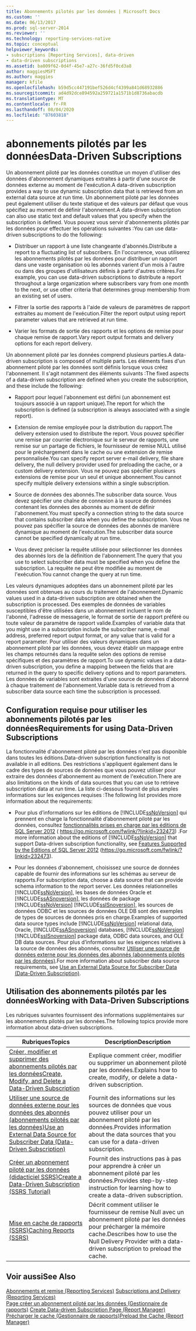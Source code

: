 ```yaml
---
title: Abonnements pilotés par les données | Microsoft Docs
ms.custom: ''
ms.date: 06/13/2017
ms.prod: sql-server-2014
ms.reviewer: ''
ms.technology: reporting-services-native
ms.topic: conceptual
helpviewer_keywords:
- subscriptions [Reporting Services], data-driven
- data-driven subscriptions
ms.assetid: ba009f62-0d4f-45e7-a27c-36fd5f0cd3a8
author: maggiesMSFT
ms.author: maggies
manager: kfile
ms.openlocfilehash: b59d5cc447191bef526d4cf4399a841d68932886
ms.sourcegitcommit: ad4d92dce894592a259721a1571b1d8736abacdb
ms.translationtype: MT
ms.contentlocale: fr-FR
ms.lasthandoff: 08/04/2020
ms.locfileid: "87603818"
---
```

# <a name="data-driven-subscriptions"></a><span data-ttu-id="2a3bc-102">abonnements pilotés par les données</span><span class="sxs-lookup"><span data-stu-id="2a3bc-102">Data-Driven Subscriptions</span></span>
  <span data-ttu-id="2a3bc-103">Un abonnement piloté par les données constitue un moyen d'utiliser des données d'abonnement dynamiques extraites à partir d'une source de données externe au moment de l'exécution.</span><span class="sxs-lookup"><span data-stu-id="2a3bc-103">A data-driven subscription provides a way to use dynamic subscription data that is retrieved from an external data source at run time.</span></span> <span data-ttu-id="2a3bc-104">Un abonnement piloté par les données peut également utiliser du texte statique et des valeurs par défaut que vous spécifiez au moment de définir l'abonnement.</span><span class="sxs-lookup"><span data-stu-id="2a3bc-104">A data-driven subscription can also use static text and default values that you specify when the subscription is defined.</span></span> <span data-ttu-id="2a3bc-105">Vous pouvez vous servir d'abonnements pilotés par les données pour effectuer les opérations suivantes :</span><span class="sxs-lookup"><span data-stu-id="2a3bc-105">You can use data-driven subscriptions to do the following:</span></span>  
  
-   <span data-ttu-id="2a3bc-106">Distribuer un rapport à une liste changeante d'abonnés.</span><span class="sxs-lookup"><span data-stu-id="2a3bc-106">Distribute a report to a fluctuating list of subscribers.</span></span> <span data-ttu-id="2a3bc-107">En l'occurrence, vous utiliserez les abonnements pilotés par les données pour distribuer un rapport dans une vaste organisation où les abonnés varient d'un mois à l'autre ou dans des groupes d'utilisateurs définis à partir d'autres critères.</span><span class="sxs-lookup"><span data-stu-id="2a3bc-107">For example, you can use data-driven subscriptions to distribute a report throughout a large organization where subscribers vary from one month to the next, or use other criteria that determines group membership from an existing set of users.</span></span>  
  
-   <span data-ttu-id="2a3bc-108">Filtrer la sortie des rapports à l'aide de valeurs de paramètres de rapport extraites au moment de l'exécution.</span><span class="sxs-lookup"><span data-stu-id="2a3bc-108">Filter the report output using report parameter values that are retrieved at run time.</span></span>  
  
-   <span data-ttu-id="2a3bc-109">Varier les formats de sortie des rapports et les options de remise pour chaque remise de rapport.</span><span class="sxs-lookup"><span data-stu-id="2a3bc-109">Vary report output formats and delivery options for each report delivery.</span></span>  
  
 <span data-ttu-id="2a3bc-110">Un abonnement piloté par les données comprend plusieurs parties.</span><span class="sxs-lookup"><span data-stu-id="2a3bc-110">A data-driven subscription is composed of multiple parts.</span></span> <span data-ttu-id="2a3bc-111">Les éléments fixes d'un abonnement piloté par les données sont définis lorsque vous créez l'abonnement. Il s'agit notamment des éléments suivants :</span><span class="sxs-lookup"><span data-stu-id="2a3bc-111">The fixed aspects of a data-driven subscription are defined when you create the subscription, and these include the following:</span></span>  
  
-   <span data-ttu-id="2a3bc-112">Rapport pour lequel l'abonnement est défini (un abonnement est toujours associé à un rapport unique).</span><span class="sxs-lookup"><span data-stu-id="2a3bc-112">The report for which the subscription is defined (a subscription is always associated with a single report).</span></span>  
  
-   <span data-ttu-id="2a3bc-113">Extension de remise employée pour la distribution du rapport.</span><span class="sxs-lookup"><span data-stu-id="2a3bc-113">The delivery extension used to distribute the report.</span></span> <span data-ttu-id="2a3bc-114">Vous pouvez spécifier une remise par courrier électronique sur le serveur de rapports, une remise sur un partage de fichiers, le fournisseur de remise NULL utilisé pour le préchargement dans le cache ou une extension de remise personnalisée.</span><span class="sxs-lookup"><span data-stu-id="2a3bc-114">You can specify report server e-mail delivery, file share delivery, the null delivery provider used for preloading the cache, or a custom delivery extension.</span></span> <span data-ttu-id="2a3bc-115">Vous ne pouvez pas spécifier plusieurs extensions de remise pour un seul et unique abonnement.</span><span class="sxs-lookup"><span data-stu-id="2a3bc-115">You cannot specify multiple delivery extensions within a single subscription.</span></span>  
  
-   <span data-ttu-id="2a3bc-116">Source de données des abonnés.</span><span class="sxs-lookup"><span data-stu-id="2a3bc-116">The subscriber data source.</span></span> <span data-ttu-id="2a3bc-117">Vous devez spécifier une chaîne de connexion à la source de données contenant les données des abonnés au moment de définir l'abonnement.</span><span class="sxs-lookup"><span data-stu-id="2a3bc-117">You must specify a connection string to the data source that contains subscriber data when you define the subscription.</span></span> <span data-ttu-id="2a3bc-118">Vous ne pouvez pas spécifier la source de données des abonnés de manière dynamique au moment de l'exécution.</span><span class="sxs-lookup"><span data-stu-id="2a3bc-118">The subscriber data source cannot be specified dynamically at run time.</span></span>  
  
-   <span data-ttu-id="2a3bc-119">Vous devez préciser la requête utilisée pour sélectionner les données des abonnés lors de la définition de l'abonnement.</span><span class="sxs-lookup"><span data-stu-id="2a3bc-119">The query that you use to select subscriber data must be specified when you define the subscription.</span></span> <span data-ttu-id="2a3bc-120">La requête ne peut être modifiée au moment de l'exécution.</span><span class="sxs-lookup"><span data-stu-id="2a3bc-120">You cannot change the query at run time.</span></span>  
  
 <span data-ttu-id="2a3bc-121">Les valeurs dynamiques adoptées dans un abonnement piloté par les données sont obtenues au cours du traitement de l'abonnement.</span><span class="sxs-lookup"><span data-stu-id="2a3bc-121">Dynamic values used in a data-driven subscription are obtained when the subscription is processed.</span></span> <span data-ttu-id="2a3bc-122">Des exemples de données de variables susceptibles d'être utilisées dans un abonnement incluent le nom de l'abonné, l'adresse de messagerie, le format de sortie de rapport préféré ou toute valeur de paramètre de rapport valide.</span><span class="sxs-lookup"><span data-stu-id="2a3bc-122">Examples of variable data that you might use in a subscription include the subscriber name, e-mail address, preferred report output format, or any value that is valid for a report parameter.</span></span> <span data-ttu-id="2a3bc-123">Pour utiliser des valeurs dynamiques dans un abonnement piloté par les données, vous devez établir un mappage entre les champs retournés dans la requête selon des options de remise spécifiques et des paramètres de rapport.</span><span class="sxs-lookup"><span data-stu-id="2a3bc-123">To use dynamic values in a data-driven subscription, you define a mapping between the fields that are returned in the query to specific delivery options and to report parameters.</span></span> <span data-ttu-id="2a3bc-124">Les données de variables sont extraites d'une source de données d'abonné à chaque traitement de l'abonnement.</span><span class="sxs-lookup"><span data-stu-id="2a3bc-124">Variable data is retrieved from a subscriber data source each time the subscription is processed.</span></span>  
  
## <a name="requirements-for-using-data-driven-subscriptions"></a><span data-ttu-id="2a3bc-125">Configuration requise pour utiliser les abonnements pilotés par les données</span><span class="sxs-lookup"><span data-stu-id="2a3bc-125">Requirements for using Data-Driven Subscriptions</span></span>  
 <span data-ttu-id="2a3bc-126">La fonctionnalité d'abonnement piloté par les données n'est pas disponible dans toutes les éditions.</span><span class="sxs-lookup"><span data-stu-id="2a3bc-126">Data-driven subscription functionality is not available in all editions.</span></span> <span data-ttu-id="2a3bc-127">Des restrictions s'appliquent également dans le cadre des types de sources de données que vous pouvez utiliser pour extraire des données d'abonnement au moment de l'exécution.</span><span class="sxs-lookup"><span data-stu-id="2a3bc-127">There are also limitations on the kinds of data sources that you can use to retrieve subscription data at run time.</span></span> <span data-ttu-id="2a3bc-128">La liste ci-dessous fournit de plus amples informations sur les exigences requises :</span><span class="sxs-lookup"><span data-stu-id="2a3bc-128">The following list provides more information about the requirements:</span></span>  
  
-   <span data-ttu-id="2a3bc-129">Pour plus d’informations sur les éditions de [!INCLUDE[ssNoVersion](../../includes/ssnoversion-md.md)] qui prennent en charge la fonctionnalité d’abonnement piloté par les données, consultez [fonctionnalités prises en charge par les éditions de SQL Server 2012](https://go.microsoft.com/fwlink/?linkid=232473) ( https://go.microsoft.com/fwlink/?linkid=232473) .</span><span class="sxs-lookup"><span data-stu-id="2a3bc-129">For more information about the editions of [!INCLUDE[ssNoVersion](../../includes/ssnoversion-md.md)] that support Data-driven subscription functionality, see [Features Supported by the Editions of SQL Server 2012](https://go.microsoft.com/fwlink/?linkid=232473) (https://go.microsoft.com/fwlink/?linkid=232473).</span></span>  
  
-   <span data-ttu-id="2a3bc-130">Pour les données d'abonnement, choisissez une source de données capable de fournir des informations sur les schémas au serveur de rapports.</span><span class="sxs-lookup"><span data-stu-id="2a3bc-130">For subscription data, choose a data source that can provide schema information to the report server.</span></span> <span data-ttu-id="2a3bc-131">Les données relationnelles [!INCLUDE[ssNoVersion](../../includes/ssnoversion-md.md)], les bases de données Oracle et [!INCLUDE[ssASnoversion](../../includes/ssasnoversion-md.md)], les données de package [!INCLUDE[ssNoVersion](../../includes/ssnoversion-md.md)] [!INCLUDE[ssISnoversion](../../includes/ssisnoversion-md.md)], les sources de données ODBC et les sources de données OLE DB sont des exemples de types de sources de données pris en charge.</span><span class="sxs-lookup"><span data-stu-id="2a3bc-131">Examples of supported data source types include [!INCLUDE[ssNoVersion](../../includes/ssnoversion-md.md)] relational data, Oracle, [!INCLUDE[ssASnoversion](../../includes/ssasnoversion-md.md)] databases, [!INCLUDE[ssNoVersion](../../includes/ssnoversion-md.md)] [!INCLUDE[ssISnoversion](../../includes/ssisnoversion-md.md)] package data, ODBC data sources, and OLE DB data sources.</span></span> <span data-ttu-id="2a3bc-132">Pour plus d’informations sur les exigences relatives à la source de données des abonnés, consultez [Utiliser une source de données externe pour les données des abonnés &#40;abonnements pilotés par les données&#41;](use-an-external-data-source-for-subscriber-data-data-driven-subscription.md).</span><span class="sxs-lookup"><span data-stu-id="2a3bc-132">For more information about subscriber data source requirements, see [Use an External Data Source for Subscriber Data &#40;Data-Driven Subscription&#41;](use-an-external-data-source-for-subscriber-data-data-driven-subscription.md).</span></span>  
  
## <a name="working-with-data-driven-subscriptions"></a><span data-ttu-id="2a3bc-133">Utilisation des abonnements pilotés par les données</span><span class="sxs-lookup"><span data-stu-id="2a3bc-133">Working with Data-Driven Subscriptions</span></span>  
 <span data-ttu-id="2a3bc-134">Les rubriques suivantes fournissent des informations supplémentaires sur les abonnements pilotés par les données.</span><span class="sxs-lookup"><span data-stu-id="2a3bc-134">The following topics provide more information about data-driven subscriptions.</span></span>  
  
|<span data-ttu-id="2a3bc-135">Rubriques</span><span class="sxs-lookup"><span data-stu-id="2a3bc-135">Topics</span></span>|<span data-ttu-id="2a3bc-136">Description</span><span class="sxs-lookup"><span data-stu-id="2a3bc-136">Description</span></span>|  
|------------|-----------------|  
|[<span data-ttu-id="2a3bc-137">Créer, modifier et supprimer des abonnements pilotés par les données</span><span class="sxs-lookup"><span data-stu-id="2a3bc-137">Create, Modify, and Delete a Data-Driven Subscription</span></span>](data-driven-subscriptions.md)|<span data-ttu-id="2a3bc-138">Explique comment créer, modifier ou supprimer un abonnement piloté par les données.</span><span class="sxs-lookup"><span data-stu-id="2a3bc-138">Explains how to create, modify, or delete a data-driven subscription.</span></span>|  
|[<span data-ttu-id="2a3bc-139">Utiliser une source de données externe pour les données des abonnés &#40;abonnements pilotés par les données&#41;</span><span class="sxs-lookup"><span data-stu-id="2a3bc-139">Use an External Data Source for Subscriber Data &#40;Data-Driven Subscription&#41;</span></span>](use-an-external-data-source-for-subscriber-data-data-driven-subscription.md)|<span data-ttu-id="2a3bc-140">Fournit des informations sur les sources de données que vous pouvez utiliser pour un abonnement piloté par les données.</span><span class="sxs-lookup"><span data-stu-id="2a3bc-140">Provides information about the data sources that you can use for a data-driven subscription.</span></span>|  
|[<span data-ttu-id="2a3bc-141">Créer un abonnement piloté par les données &#40;didacticiel SSRS&#41;</span><span class="sxs-lookup"><span data-stu-id="2a3bc-141">Create a Data-Driven Subscription &#40;SSRS Tutorial&#41;</span></span>](../create-a-data-driven-subscription-ssrs-tutorial.md)|<span data-ttu-id="2a3bc-142">Fournit des instructions pas à pas pour apprendre à créer un abonnement piloté par les données.</span><span class="sxs-lookup"><span data-stu-id="2a3bc-142">Provides step-by-step instruction for learning how to create a data-driven subscription.</span></span>|  
|[<span data-ttu-id="2a3bc-143">Mise en cache de rapports &#40;SSRS&#41;</span><span class="sxs-lookup"><span data-stu-id="2a3bc-143">Caching Reports &#40;SSRS&#41;</span></span>](../report-server/caching-reports-ssrs.md)|<span data-ttu-id="2a3bc-144">Décrit comment utiliser le fournisseur de remise Null avec un abonnement piloté par les données pour précharger la mémoire cache.</span><span class="sxs-lookup"><span data-stu-id="2a3bc-144">Describes how to use the Null Delivery Provider with a data-driven subscription to preload the cache.</span></span>|  
  
## <a name="see-also"></a><span data-ttu-id="2a3bc-145">Voir aussi</span><span class="sxs-lookup"><span data-stu-id="2a3bc-145">See Also</span></span>  
 <span data-ttu-id="2a3bc-146">[Abonnements et remise &#40;Reporting Services&#41;](subscriptions-and-delivery-reporting-services.md) </span><span class="sxs-lookup"><span data-stu-id="2a3bc-146">[Subscriptions and Delivery &#40;Reporting Services&#41;](subscriptions-and-delivery-reporting-services.md) </span></span>  
 <span data-ttu-id="2a3bc-147">[Page créer un abonnement piloté par les données &#40;Gestionnaire de rapports&#41;](../create-data-driven-subscription-page-report-manager.md) </span><span class="sxs-lookup"><span data-stu-id="2a3bc-147">[Create Data-driven Subscription Page &#40;Report Manager&#41;](../create-data-driven-subscription-page-report-manager.md) </span></span>  
 [<span data-ttu-id="2a3bc-148">Précharger le cache &#40;Gestionnaire de rapports&#41;</span><span class="sxs-lookup"><span data-stu-id="2a3bc-148">Preload the Cache &#40;Report Manager&#41;</span></span>](../report-server/preload-the-cache-report-manager.md)  
  
  
